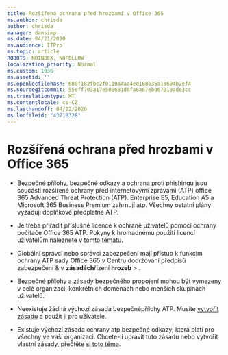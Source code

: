 ```yaml
---
title: Rozšířená ochrana před hrozbami v Office 365
ms.author: chrisda
author: chrisda
manager: dansimp
ms.date: 04/21/2020
ms.audience: ITPro
ms.topic: article
ROBOTS: NOINDEX, NOFOLLOW
localization_priority: Normal
ms.custom: 1036
ms.assetid: ''
ms.openlocfilehash: 680f182fbc2f0110a4aa4ed168b35a1a694b2ef4
ms.sourcegitcommit: 55eff703a17e500681d8fa6a87eb067019ade3cc
ms.translationtype: MT
ms.contentlocale: cs-CZ
ms.lasthandoff: 04/22/2020
ms.locfileid: "43710328"
---
```

# <a name="office-365-advanced-threat-protection"></a>Rozšířená ochrana před hrozbami v Office 365

- Bezpečné přílohy, bezpečné odkazy a ochrana proti phishingu jsou součástí rozšířené ochrany před internetovými zprávami (ATP) office 365 Advanced Threat Protection (ATP). Enterprise E5, Education A5 a Microsoft 365 Business Premium zahrnují atp. Všechny ostatní plány vyžadují doplňkové předplatné ATP.

- Je třeba přiřadit příslušné licence k ochraně uživatelů pomocí ochrany počítače Office 365 ATP. Pokyny k hromadnému použití licencí uživatelům naleznete v [tomto tématu.](https://docs.microsoft.com/office365/admin/subscriptions-and-billing/assign-licenses-to-users)

- Globální správci nebo správci zabezpečení mají přístup k funkcím ochrany ATP sady Office 365 v Centru dodržování předpisů zabezpečení & v **zásadách**řízení **hrozeb** \> .

- Bezpečné přílohy a zásady bezpečného propojení mohou být vymezeny v celé organizaci, konkrétních doménách nebo menších skupinách uživatelů.

- Neexistuje žádná výchozí zásada bezpečnépřílohy ATP. Musíte [vytvořit zásadu](https://docs.microsoft.com/office365/securitycompliance/set-up-atp-safe-attachments-policies) a použít ji pro uživatele.

- Existuje výchozí zásada ochrany atp bezpečné odkazy, která platí pro všechny ve vaší organizaci. Chcete-li upravit tuto zásadu nebo vytvořit vlastní zásady, přečtěte [si toto téma](https://docs.microsoft.com/office365/securitycompliance/set-up-atp-safe-links-policies).
